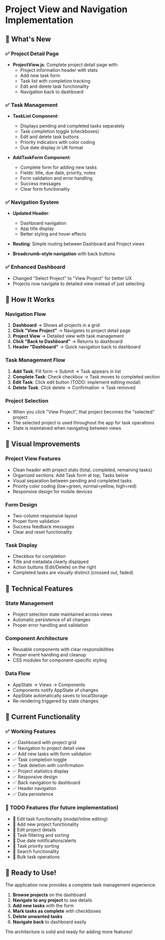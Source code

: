 # Project View and Navigation Implementation

## 🎯 **What's New**

### ✅ **Project Detail Page**
- **ProjectView.js**: Complete project detail page with:
  - Project information header with stats
  - Add new task form
  - Task list with completion tracking
  - Edit and delete task functionality
  - Navigation back to dashboard

### ✅ **Task Management**
- **TaskList Component**: 
  - Displays pending and completed tasks separately
  - Task completion toggle (checkboxes)
  - Edit and delete task buttons
  - Priority indicators with color coding
  - Due date display in UK format

- **AddTaskForm Component**:
  - Complete form for adding new tasks
  - Fields: title, due date, priority, notes
  - Form validation and error handling
  - Success messages
  - Clear form functionality

### ✅ **Navigation System**
- **Updated Header**: 
  - Dashboard navigation
  - App title display
  - Better styling and hover effects

- **Routing**: Simple routing between Dashboard and Project views
- **Breadcrumb-style navigation** with back buttons

### ✅ **Enhanced Dashboard**
- Changed "Select Project" to "View Project" for better UX
- Projects now navigate to detailed view instead of just selecting

## 🚀 **How It Works**

### **Navigation Flow**
1. **Dashboard** → Shows all projects in a grid
2. **Click "View Project"** → Navigates to project detail page
3. **Project View** → Detailed view with task management
4. **Click "Back to Dashboard"** → Returns to dashboard
5. **Header "Dashboard"** → Quick navigation back to dashboard

### **Task Management Flow**
1. **Add Task**: Fill form → Submit → Task appears in list
2. **Complete Task**: Check checkbox → Task moves to completed section
3. **Edit Task**: Click edit button (TODO: implement editing modal)
4. **Delete Task**: Click delete → Confirmation → Task removed

### **Project Selection**
- When you click "View Project", that project becomes the "selected" project
- The selected project is used throughout the app for task operations
- State is maintained when navigating between views

## 🎨 **Visual Improvements**

### **Project View Features**
- Clean header with project stats (total, completed, remaining tasks)
- Organized sections: Add Task form at top, Tasks below
- Visual separation between pending and completed tasks
- Priority color coding (low=green, normal=yellow, high=red)
- Responsive design for mobile devices

### **Form Design**
- Two-column responsive layout
- Proper form validation
- Success feedback messages
- Clear and reset functionality

### **Task Display**
- Checkbox for completion
- Title and metadata clearly displayed
- Action buttons (Edit/Delete) on the right
- Completed tasks are visually distinct (crossed out, faded)

## 🔧 **Technical Features**

### **State Management**
- Project selection state maintained across views
- Automatic persistence of all changes
- Proper error handling and validation

### **Component Architecture**
- Reusable components with clear responsibilities
- Proper event handling and cleanup
- CSS modules for component-specific styling

### **Data Flow**
- AppState → Views → Components
- Components notify AppState of changes
- AppState automatically saves to localStorage
- Re-rendering triggered by state changes

## 🎯 **Current Functionality**

### ✅ **Working Features**
- ✅ Dashboard with project grid
- ✅ Navigation to project detail view
- ✅ Add new tasks with form validation
- ✅ Task completion toggle
- ✅ Task deletion with confirmation
- ✅ Project statistics display
- ✅ Responsive design
- ✅ Back navigation to dashboard
- ✅ Header navigation
- ✅ Data persistence

### 🚧 **TODO Features** (for future implementation)
- 🔲 Edit task functionality (modal/inline editing)
- 🔲 Add new project functionality
- 🔲 Edit project details
- 🔲 Task filtering and sorting
- 🔲 Due date notifications/alerts
- 🔲 Task priority sorting
- 🔲 Search functionality
- 🔲 Bulk task operations

## 🎉 **Ready to Use!**

The application now provides a complete task management experience:

1. **Browse projects** on the dashboard
2. **Navigate to any project** to see details
3. **Add new tasks** with the form
4. **Mark tasks as complete** with checkboxes
5. **Delete unwanted tasks**
6. **Navigate back** to dashboard easily

The architecture is solid and ready for adding more features!
